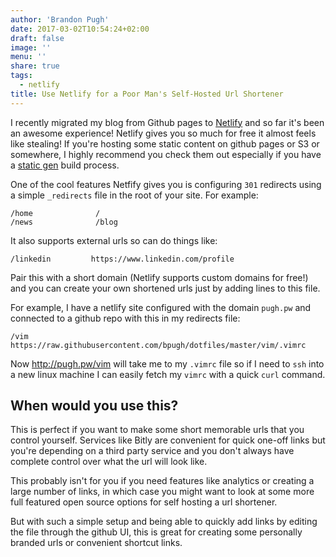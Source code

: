 ```yaml
---
author: 'Brandon Pugh'
date: 2017-03-02T10:54:24+02:00
draft: false
image: ''
menu: ''
share: true
tags:
  - netlify
title: Use Netlify for a Poor Man's Self-Hosted Url Shortener
---
```


I recently migrated my blog from Github pages to [Netlify](https://www.netlify.com) and so far it's been an awesome experience! Netlify gives you so much for free it almost feels like stealing! If you're hosting some static content on github pages or S3 or somewhere, I highly recommend you check them out especially if you have a [static gen](https://www.staticgen.com/) build process.

One of the cool features Netfify gives you is configuring `301` redirects using a simple `_redirects` file in the root of your site. For example:

```
/home              /
/news              /blog
```

It also supports external urls so can do things like:

```
/linkedin         https://www.linkedin.com/profile
```

Pair this with a short domain (Netlify supports custom domains for free!) and you can create your own shortened urls just by adding lines to this file.

For example, I have a netlify site configured with the domain `pugh.pw` and connected to a github repo with this in my redirects file:

```
/vim          https://raw.githubusercontent.com/bpugh/dotfiles/master/vim/.vimrc
```

Now http://pugh.pw/vim will take me to my `.vimrc` file so if I need to `ssh` into a new linux machine I can easily fetch my `vimrc` with a quick `curl` command.

## When would you use this?

This is perfect if you want to make some short memorable urls that you control yourself. Services like Bitly are convenient for quick one-off links but you're depending on a third party service and you don't always have complete control over what the url will look like.

This probably isn't for you if you need features like analytics or creating a large number of links, in which case you might want to look at some more full featured open source options for self hosting a url shortener.

But with such a simple setup and being able to quickly add links by editing the file through the github UI, this is great for creating some personally branded urls or convenient shortcut links.
